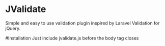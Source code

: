 # JValidate
Simple and easy to use validation plugin inspired by Laravel Validation for jQuery.

#Installation
Just include jvalidate.js before the body tag closes
